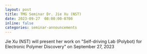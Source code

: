 ```yaml
---
layout: post
title: TMG Seminar Dr. Jie Xu (NST) 
date: 2023-09-27  08:00:00-0700
inline: false
categories: seminar-announcements
---
```


Jie Xu (NST)  will present her work on "Self-driving Lab (Polybot) for Electronic Polymer Discovery" on September 27, 2023


